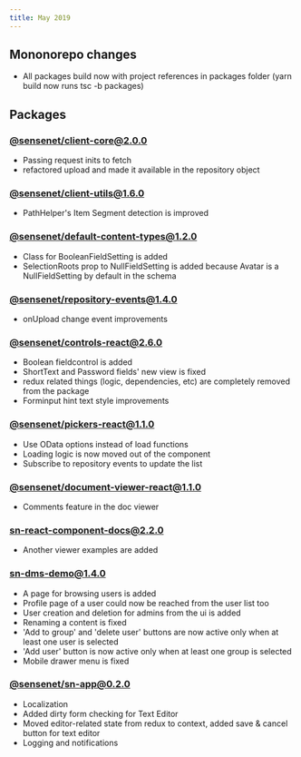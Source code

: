 ```yaml
---
title: May 2019
---
```


## Mononorepo changes
- All packages build now with project references in packages folder (yarn build now runs tsc -b packages)
  
## Packages

### [@sensenet/client-core@2.0.0](https://github.com/SenseNet/sn-client/releases/tag/%40sensenet%2Fclient-core%402.0.0)
- Passing request inits to fetch
 - refactored upload and made it available in the repository object

### [@sensenet/client-utils@1.6.0](https://github.com/SenseNet/sn-client/releases/tag/%40sensenet%2Fclient-utils%401.6.0)
- PathHelper's Item Segment detection is improved

### [@sensenet/default-content-types@1.2.0](https://github.com/SenseNet/sn-client/releases/tag/%40sensenet%2Fdefault-content-types%401.2.0)
- Class for BooleanFieldSetting is added
- SelectionRoots prop to NullFieldSetting is added because Avatar is a NullFieldSetting by default in the schema
  
### [@sensenet/repository-events@1.4.0](https://github.com/SenseNet/sn-client/releases/tag/%40sensenet%2Frepository-events%401.4.0)
- onUpload change event improvements

### [@sensenet/controls-react@2.6.0](https://github.com/SenseNet/sn-client/releases/tag/%40sensenet%2Fcontrols-react%402.6.0)
- Boolean fieldcontrol is added
- ShortText and Password fields' new view is fixed
- redux related things (logic, dependencies, etc) are completely removed from the package
- Forminput hint text style improvements

### [@sensenet/pickers-react@1.1.0](https://github.com/SenseNet/sn-client/releases/tag/%40sensenet%2Fpickers-react%401.1.0)
- Use OData options instead of load functions
- Loading logic is now moved out of the component
- Subscribe to repository events to update the list

### [@sensenet/document-viewer-react@1.1.0](https://github.com/SenseNet/sn-client/releases/tag/%40sensenet%2Fdocument-viewer-react%401.1.0)
- Comments feature in the doc viewer

### [sn-react-component-docs@2.2.0](https://github.com/SenseNet/sn-client/releases/tag/sn-react-component-docs%402.2.0)
- Another viewer examples are added

### [sn-dms-demo@1.4.0](https://github.com/SenseNet/sn-client/releases/tag/sn-dms-demo%401.4.0)

- A page for browsing users is added
- Profile page of a user could now be reached from the user list too
- User creation and deletion for admins from the ui is added
- Renaming a content is fixed
- 'Add to group' and 'delete user' buttons are now active only when at least one user is selected
- 'Add user' button is now active only when at least one group is selected
- Mobile drawer menu is fixed

### [@sensenet/sn-app@0.2.0](https://github.com/SenseNet/sn-client/releases/tag/%40sensenet%2Fsn-app%400.2.0)

- Localization
- Added dirty form checking for Text Editor
- Moved editor-related state from redux to context, added save & cancel button for text editor
- Logging and notifications
